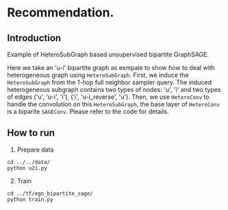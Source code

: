 # Recommendation.
## Introduction
Example of HeteroSubGraph based unsupervised bipartite GraphSAGE.

Here we take an 'u-i' bipartite graph as exmpale to show how to deal with 
heterogeneous graph using `HeteroSubGraph`. First, we induce the `HeteroSubGraph` 
from the 1-hop full neighbor sampler query. The induced heterogeneous subgraph 
contains two types of nodes: 'u', 'i' and two types of edges ('u', 'u-i', 'i'), 
('i', 'u-i_reverse', 'u'). Then, we use `HeteroConv` to handle the convolution 
on this `HeteroSubGraph`, the base layer of `HeteroConv` is a biparite `SAGEConv`.
Please refer to the code for details.

## How to run
1. Prepare data
```shell script
cd ../../data/
python u2i.py
```

2. Train
```shell script
cd ../tf/ego_bipartite_sage/
python train.py
```